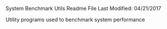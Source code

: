 System Benchmark Utils Readme File
Last Modified: 04/21/2017

Utility programs used to benchmark system performance
